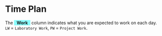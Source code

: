 # Time Plan
The <span style="background-color: #00ffff75; display: inline-block; padding: 0 8px; font-weight: bold;">Work</span> column indicates what you are expected to work on each day. `LW` = `Laboratory Work`, `PW` = `Project Work`.

<TimePlan
	:startDate='new Date(2023, 0, 16)'
	:columns='[
		{key: "l", name: "Lectures/Tutorials", color: "#ffa5009c"},
		{key: "w", name: "Work", color: "#00ffff75"},
		{key: "s", name: "Lab Sessions", color: "#ffff0070"},
		{key: "i", name: "Important", color: "#ff000094"},
	]'
	:rows='[
		// 3
		{w: "LW, PW 1 Group", l: "Course Introduction, Android Studio"},
		{w: "LW, PW 1 Group"},
		{w: "LW, PW 1 Group"},
		{w: "LW, PW 2 Environment", l: "Jetpack Compose"},
		{w: "LW, PW 2 Environment"},
		{},
		{},
		// 4
		{w: "LW, PW 2 Environment", l: "Jetpack Compose"},
		{w: "LW, PW 3 Idea"},
		{w: "LW, PW 3 Idea"},
		{w: "LW, PW 3 Idea"},
		{w: "LW, PW 3 Idea"},
		{},
		{},
		// 5
		{w: "LW, PW 3 Idea", l: "Android Fundamentals"},
		{w: "LW, PW 3 Idea"},
		{w: "LW, PW 3 Idea"},
		{w: "PW 4 Mockups", l: "GUI Design & Prototyping by Martin"},
		{w: "PW 4 Mockups"},
		{},
		{},
		// 6
		{w: "PW 4 Mockups"},
		{w: "PW 4 Mockups"},
		{w: "PW 4 Mockups"},
		{w: "PW 5 Present Mockups", i: "Present Mockups"},
		{w: "PW 5 Present Mockups", i: "Present Mockups"},
		{i: "Re-exam period"},
		{i: "Re-exam period"},
		// 7
		{i: "Re-exam period"},
		{i: "Re-exam period"},
		{i: "Re-exam period"},
		{i: "Re-exam period"},
		{i: "Re-exam period"},
		{i: "Re-exam period"},
		{i: "Re-exam period"},
		// 8
		{w: "PW 6 Implement"},
		{w: "PW 6 Implement"},
		{w: "PW 6 Implement"},
		{w: "PW 6 Implement", l: "Asynchronous operations"},
		{w: "PW 6 Implement"},
		{},
		{},
		// 9
		{w: "PW 6 Implement"},
		{w: "PW 6 Implement"},
		{w: "PW 6 Implement"},
		{w: "PW 6 Implement"},
		{w: "PW 6 Implement"},
		{},
		{},
		// 10
		{w: "PW 6 Implement"},
		{w: "PW 6 Implement"},
		{w: "PW 6 Implement"},
		{w: "PW 6 Implement"},
		{w: "PW 6 Implement"},
		{},
		{},
		// 11
		{w: "PW 6 Implement"},
		{w: "PW 6 Implement"},
		{w: "PW 6 Implement"},
		{w: "PW 6 Implement"},
		{w: "PW 6 Implement"},
		{i: "Exam period"},
		{i: "Exam period"},
		// 12
		{w: "PW 7 Presenting", i: "Exam period"},
		{w: "PW 7 Presenting", i: "Exam period"},
		{w: "PW 7 Presenting", i: "Exam period"},
		{w: "PW 7 Presenting", i: "Exam period"},
		{w: "PW 7 Presenting", i: "Exam period"},
		{i: "Exam period"},
		{w: "PW 8 Submit", i: "Exam period, Deadline submit PW for grading"},
	]'
/>